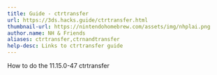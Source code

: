 ```yaml
---
title: Guide - ctrtransfer
url: https://3ds.hacks.guide/ctrtransfer.html
thumbnail-url: https://nintendohomebrew.com/assets/img/nhplai.png
author.name: NH & Friends
aliases: ctrtransfer,ctrnandtransfer
help-desc: Links to ctrtransfer guide
---
```


How to do the 11.15.0-47 ctrtransfer
